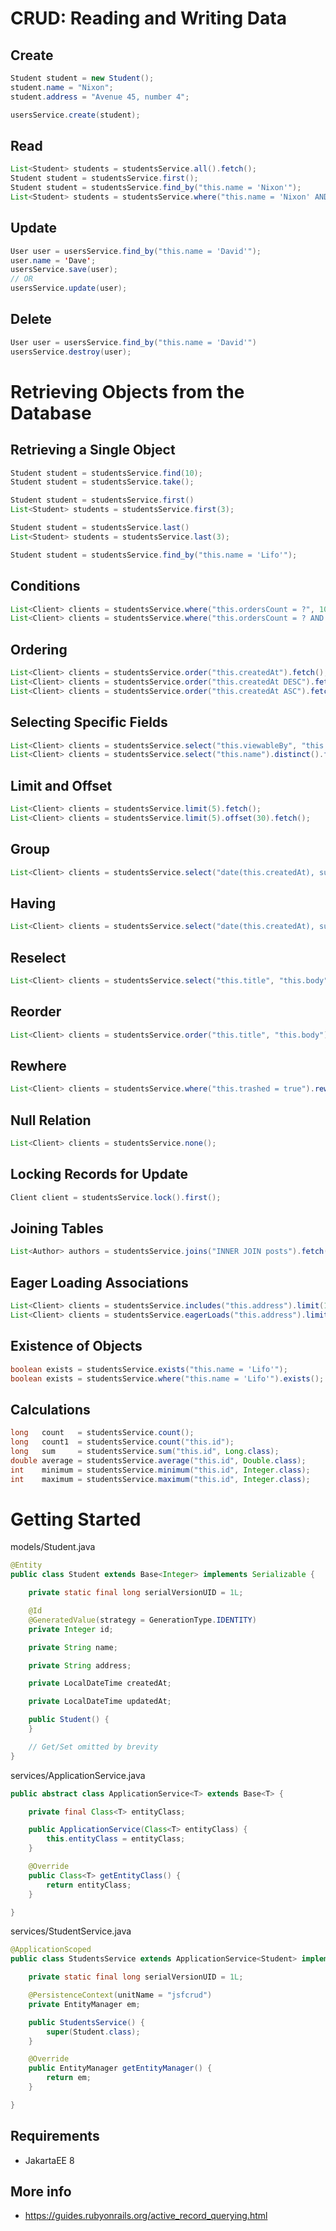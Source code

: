 # CRUD: Reading and Writing Data

## Create
```java
Student student = new Student();
student.name = "Nixon";
student.address = "Avenue 45, number 4";

usersService.create(student);
```

## Read
```java
List<Student> students = studentsService.all().fetch();
Student student = studentsService.first();
Student student = studentsService.find_by("this.name = 'Nixon'");
List<Student> students = studentsService.where("this.name = 'Nixon' AND this.occupation = 'Code Artist'").order("this.createdAt DESC").fetch();
```

## Update
```java
User user = usersService.find_by("this.name = 'David'");
user.name = 'Dave';
usersService.save(user);
// OR
usersService.update(user);
```

## Delete
```java
User user = usersService.find_by("this.name = 'David'")
usersService.destroy(user);
```

# Retrieving Objects from the Database

## Retrieving a Single Object
```java
Student student = studentsService.find(10);
Student student = studentsService.take();

Student student = studentsService.first()
List<Student> students = studentsService.first(3);

Student student = studentsService.last()
List<Student> students = studentsService.last(3);

Student student = studentsService.find_by("this.name = 'Lifo'");
```

## Conditions
```java
List<Client> clients = studentsService.where("this.ordersCount = ?", 10).fetch();
List<Client> clients = studentsService.where("this.ordersCount = ? AND this.locked = ?", 10, false).fetch();
```

## Ordering
```java
List<Client> clients = studentsService.order("this.createdAt").fetch();
List<Client> clients = studentsService.order("this.createdAt DESC").fetch();
List<Client> clients = studentsService.order("this.createdAt ASC").fetch();
```

## Selecting Specific Fields
```java
List<Client> clients = studentsService.select("this.viewableBy", "this.locked").fetch();
List<Client> clients = studentsService.select("this.name").distinct().fetch();
```

## Limit and Offset
```java
List<Client> clients = studentsService.limit(5).fetch();
List<Client> clients = studentsService.limit(5).offset(30).fetch();
```

## Group
```java
List<Client> clients = studentsService.select("date(this.createdAt), sum(price)").group("date(this.createdAt)").fetch();
```

## Having
```java
List<Client> clients = studentsService.select("date(this.createdAt), sum(this.price)").group("date(this.createdAt)").having("sum(this.price) > ?", 100).fetch();
```

## Reselect
```java
List<Client> clients = studentsService.select("this.title", "this.body").reselect("this.createdAt").fetch();
```

## Reorder
```java
List<Client> clients = studentsService.order("this.title", "this.body").reorder("this.createdAt").fetch();
```

## Rewhere
```java
List<Client> clients = studentsService.where("this.trashed = true").rewhere("this.trashed = false").fetch();
```

## Null Relation
```java
List<Client> clients = studentsService.none();
```

## Locking Records for Update
```java
Client client = studentsService.lock().first();
```

## Joining Tables
```java
List<Author> authors = studentsService.joins("INNER JOIN posts").fetch();
```

## Eager Loading Associations
```java
List<Client> clients = studentsService.includes("this.address").limit(10).fetch();
List<Client> clients = studentsService.eagerLoads("this.address").limit(10).fetch();
```

## Existence of Objects
```java
boolean exists = studentsService.exists("this.name = 'Lifo'");
boolean exists = studentsService.where("this.name = 'Lifo'").exists();
```

## Calculations
```java
long   count   = studentsService.count();
long   count1  = studentsService.count("this.id");
long   sum     = studentsService.sum("this.id", Long.class);
double average = studentsService.average("this.id", Double.class);
int    minimum = studentsService.minimum("this.id", Integer.class);
int    maximum = studentsService.maximum("this.id", Integer.class);
```

# Getting Started

models/Student.java
```java
@Entity
public class Student extends Base<Integer> implements Serializable {

    private static final long serialVersionUID = 1L;

    @Id
    @GeneratedValue(strategy = GenerationType.IDENTITY)
    private Integer id;

    private String name;

    private String address;

    private LocalDateTime createdAt;

    private LocalDateTime updatedAt;

    public Student() {
    }

    // Get/Set omitted by brevity
}
```

services/ApplicationService.java
```java
public abstract class ApplicationService<T> extends Base<T> {

    private final Class<T> entityClass;

    public ApplicationService(Class<T> entityClass) {
        this.entityClass = entityClass;
    }

    @Override
    public Class<T> getEntityClass() {
        return entityClass;
    }

}
```

services/StudentService.java
```java
@ApplicationScoped
public class StudentsService extends ApplicationService<Student> implements Serializable {

    private static final long serialVersionUID = 1L;

    @PersistenceContext(unitName = "jsfcrud")
    private EntityManager em;

    public StudentsService() {
        super(Student.class);
    }

    @Override
    public EntityManager getEntityManager() {
        return em;
    }

}
```

## Requirements
* JakartaEE 8

## More info
* https://guides.rubyonrails.org/active_record_querying.html
